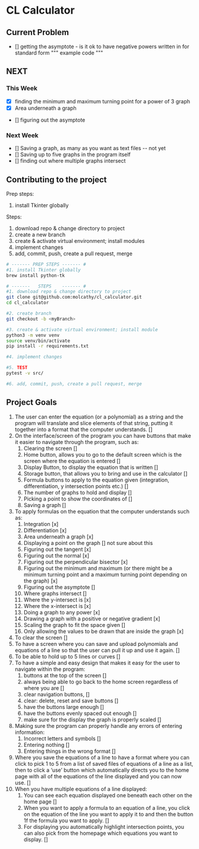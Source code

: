 # CL Calculator

## Current Problem
- [] getting the asymptote - is it ok to have negative powers written in for standard form
"""
example code
"""
## NEXT
### This Week
- [x] finding the minimum and maximum turning point for a power of 3 graph
- [x] Area underneath a graph
- [] figuring out the asymptote

### Next Week
- [] Saving a graph, as many as you want as text files -- not yet
- [] Saving up to five graphs in the program itself
- [] finding out where multiple graphs intersect

## Contributing to the project
Prep steps:
1. install Tkinter globally

Steps:
1. download repo & change directory to project
2. create a new branch
3. create & activate virtual environment; install modules
4. implement changes
5. add, commit, push, create a pull request, merge

```sh
# ------- PREP STEPS ------- #
#1. install Tkinter globally
brew install python-tk

# -------   STEPS    ------- #
#1. download repo & change directory to project
git clone git@github.com:molcathy/cl_calculator.git
cd cl_calculator

#2. create branch
git checkout -b <myBranch>

#3. create & activate virtual environment; install module
python3 -m venv venv
source venv/bin/activate
pip install -r requirements.txt

#4. implement changes

#5. TEST
pytest -v src/

#6. add, commit, push, create a pull request, merge
```

## Project Goals
1.	The user can enter the equation (or a polynomial) as a string and the program will translate and slice elements of that string, putting it together into a format that the computer understands. []
2.	On the interface/screen of the program you can have buttons that make it easier to navigate through the program, such as:
    1.	Clearing the screen []
    2.	Home button, allows you to go to the default screen which is the screen where the equation is entered []
    3.	Display Button, to display the equation that is written []
    4.	Storage button, that allows you to bring and use in the calculator []
    5.	Formula buttons to apply to the equation given (integration, differentiation, y intersection points etc.) []
    6.	The number of graphs to hold and display []
    7.	Picking a point to show the coordinates of []
    8.	Saving a graph []
3.	To apply formulas on the equation that the computer understands such as:
    1.	Integration [x]
    2.	Differentiation [x]
    3.	Area underneath a graph [x]
    4.	Displaying a point on the graph [] not sure about this
    5.	Figuring out the tangent [x]
    6.	Figuring out the normal [x]
    7.	Figuring out the perpendicular bisector [x]
    8.	Figuring out the minimum and maximum (or there might be a minimum turning point and a maximum turning point depending on the graph) [x]
    9.	Figuring out the asymptote []
    10.	Where graphs intersect []
    11.	Where the y-intersect is [x]
    12.	Where the x-intersect is [x]
    13.	Doing a graph to any power [x]
    14.	Drawing a graph with a positive or negative gradient [x]
    15.	Scaling the graph to fit the space given []
    16.	Only allowing the values to be drawn that are inside the graph [x]
4.	To clear the screen []
5.	To have a screen where you can save and upload polynomials and equations of a line so that the user can pull it up and use it again. []
6.	To be able to hold up to 5 lines or curves []
7.	To have a simple and easy design that makes it easy for the user to navigate within the program:
    1.	buttons at the top of the screen []
    2.	always being able to go back to the home screen regardless of where you are []
    3.	clear navigation buttons, []
    4.	clear: delete, reset and save buttons []
    5.	have the buttons large enough []
    6.	have the buttons evenly spaced out enough []
    7.	make sure for the display the graph is properly scaled []
8.	Making sure the program can properly handle any errors of entering information:
    1.	Incorrect letters and symbols []
    2.	Entering nothing []
    3.	Entering things in the wrong format []
9.	Where you save the equations of a line to have a format where you can click to pick 1 to 5 from a list of saved files of equations of a line as a list, then to click a ‘use’ button which automatically directs you to the home page with all of the equations of the line displayed and you can now use. []
10.	When you have multiple equations of a line displayed:
    1.	You can see each equation displayed one beneath each other on the home page []
    2.	When you want to apply a formula to an equation of a line, you click on the equation of the line you want to apply it to and then the button 1f the formula you want to apply. []
    3.	For displaying you automatically highlight intersection points, you can also pick from the homepage which equations you want to display. []
